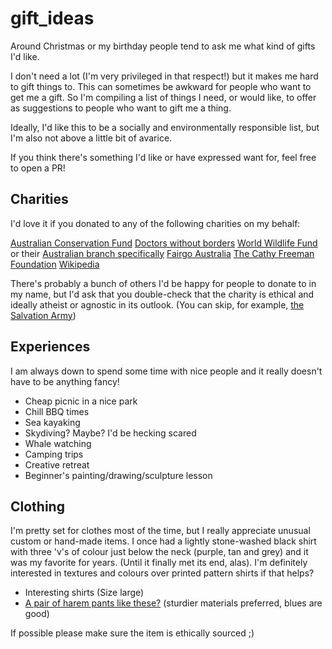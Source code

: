 # gift_ideas
Around Christmas or my birthday people tend to ask me what kind of gifts I'd like.

I don't need a lot (I'm very privileged in that respect!) but it makes me hard to gift things to.
This can sometimes be awkward for people who want to get me a gift.
So I'm compiling a list of things I need, or would like, to offer as suggestions to people who want to gift me a thing.

Ideally, I'd like this to be a socially and environmentally responsible list, but I'm also not above a little bit of avarice.

If you think there's something I'd like or have expressed want for, feel free to open a PR!

## Charities

I'd love it if you donated to any of the following charities on my behalf:

[Australian Conservation Fund](https://www.acf.org.au/donate)
[Doctors without borders](http://www.doctorswithoutborders.org/)
[World Wildlife Fund](https://www.worldwildlife.org/) or their [Australian branch specifically](http://www.wwf.org.au/)
[Fairgo Australia](http://fairgoaustralia.com/)
[The Cathy Freeman Foundation](https://www.cathyfreemanfoundation.org.au/)
[Wikipedia](https://wikimediafoundation.org/wiki/Ways_to_Give)

There's probably a bunch of others I'd be happy for people to donate to in my name, but I'd ask that you double-check that
the charity is ethical and ideally atheist or agnostic in its outlook. (You can skip, for example, [the](http://www.smh.com.au/comment/view-from-the-street/why-i-wont-be-supporting-the-salvation-army-this-christmas-20161207-gt5ohs.html) [Salvation Army](https://www.reddit.com/r/australia/comments/1f1vbm/dont_give_money_to_the_salvation_army_today_they/))

## Experiences

I am always down to spend some time with nice people and it really doesn't have to be anything fancy!

* Cheap picnic in a nice park
* Chill BBQ times
* Sea kayaking
* Skydiving? Maybe? I'd be hecking scared
* Whale watching
* Camping trips
* Creative retreat
* Beginner's painting/drawing/sculpture lesson

## Clothing

I'm pretty set for clothes most of the time, but I really appreciate unusual custom or hand-made items.
I once had a lightly stone-washed black shirt with three 'v's of colour just below the neck (purple, tan and grey) and
it was my favorite for years. (Until it finally met its end, alas). I'm definitely interested in textures and colours
over printed pattern shirts if that helps?

* Interesting shirts (Size large)
* [A pair of harem pants like these?](https://www.etsy.com/au/listing/536188811/harem-pants-mens-festival-trousers-baggy) (sturdier materials preferred, blues are good)


If possible please make sure the item is ethically sourced ;)

## 
